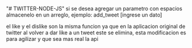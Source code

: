 "# TWITTER-NODE-JS" 
si se desea agregar un parametro con espacios almacenelo en un arreglo, ejemplo:
add_tweet [ingrese un dato] 

el like y el dislike son la misma funcion ya que en la aplicacion original de twitter 
al volver a dar like a un tweet este se elimina, esta modificacion es para agilizar y que sea mas real la api

